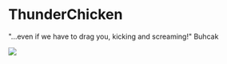 # ThunderChicken
"...even if we have to drag you, kicking and screaming!"
Buhcak

<a href="https://portal.azure.com/#create/Microsoft.Template/uri/https%3A%2F%2Fraw.githubusercontent.com%2FCIThunderChicken%2FThunderChicken%2fTClight%2Fmaster-template%2Fazuredeploy.json" target="_blank">
    <img src="http://azuredeploy.net/deploybutton.png"/>
</a>
